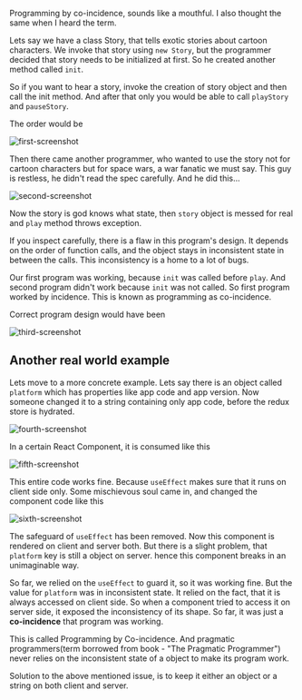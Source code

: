 Programming by co-incidence, sounds like a mouthful.  I also thought the same when I heard the term.

Lets say we have a class Story, that tells exotic stories about cartoon characters.
We invoke that story using `new Story`, but the programmer decided that story needs to be initialized at first.
So he created another method called `init`. 

So if you want to hear a story, invoke the creation of story object and then call the init method.
And after that only you would be able to call `playStory` and `pauseStory`.

The order would be

![first-screenshot](https://res.cloudinary.com/ddbxa4afa/image/upload/v1590501249/blog/carbon.png)

Then there came another programmer, who wanted to use the story not for cartoon characters but for space wars, a war fanatic we must say. This guy is restless, he didn't read the spec carefully. And he did this...

![second-screenshot](https://res.cloudinary.com/ddbxa4afa/image/upload/v1590501249/blog/carbon-1.png)

Now the story is god knows what state, then `story` object is messed for real and `play` method throws exception.

If you inspect carefully, there is a flaw in this program's design. It depends on the order of function calls,
and the object stays in inconsistent state in between the calls.  This inconsistency is a home to a lot of bugs.

Our first program was working, because `init` was called before `play`. And second program didn't work because `init` was not called. So first program worked by incidence.  This is known as programming as co-incidence.

Correct program design would have been

![third-screenshot](https://res.cloudinary.com/ddbxa4afa/image/upload/v1590501249/blog/carbon-2.png)

## Another real world example

Lets move to a more concrete example. Lets say there is an object called `platform` which has properties like app code and app version. Now someone changed it to a string containing only app code, before the redux store is hydrated.

![fourth-screenshot](https://res.cloudinary.com/ddbxa4afa/image/upload/v1590501249/blog/carbon-3.png)

In a certain React Component, it is consumed like this

![fifth-screenshot](https://res.cloudinary.com/ddbxa4afa/image/upload/v1590501249/blog/carbon-4.png)

This entire code works fine. Because `useEffect` makes sure that it runs on client side only.
Some mischievous soul came in, and changed the component code like this

![sixth-screenshot](https://res.cloudinary.com/ddbxa4afa/image/upload/v1590501249/blog/carbon-5.png)


The safeguard of `useEffect` has been removed. Now this component is rendered on client and server both.
But there is a slight problem, that `platform` key is still a object on server. hence this component breaks in an unimaginable way.

So far, we relied on the `useEffect` to guard it, so it was working fine. But the value for `platform` was in inconsistent state. It relied on the fact, that it is always accessed on client side. So when a component tried to access it on server side, it exposed the inconsistency of its shape. So far, it was just a <b>co-incidence</b> that program was working.

This is called Programming by Co-incidence. And pragmatic programmers(term borrowed from book - "The Pragmatic Programmer") never relies on the inconsistent state of a object to make its program work.

Solution to the above mentioned issue, is to keep it either an object or a string on both client and server.